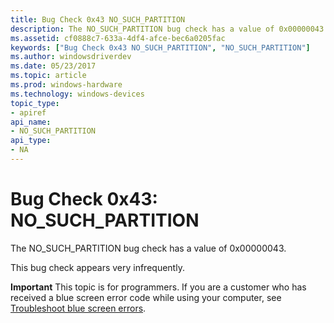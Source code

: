 ```yaml
---
title: Bug Check 0x43 NO_SUCH_PARTITION
description: The NO_SUCH_PARTITION bug check has a value of 0x00000043.This bug check appears very infrequently.
ms.assetid: cf0888c7-633a-4df4-afce-bec6a0205fac
keywords: ["Bug Check 0x43 NO_SUCH_PARTITION", "NO_SUCH_PARTITION"]
ms.author: windowsdriverdev
ms.date: 05/23/2017
ms.topic: article
ms.prod: windows-hardware
ms.technology: windows-devices
topic_type:
- apiref
api_name:
- NO_SUCH_PARTITION
api_type:
- NA
---
```


# Bug Check 0x43: NO\_SUCH\_PARTITION


The NO\_SUCH\_PARTITION bug check has a value of 0x00000043.

This bug check appears very infrequently.

**Important** This topic is for programmers. If you are a customer who has received a blue screen error code while using your computer, see [Troubleshoot blue screen errors](http://windows.microsoft.com/windows-10/troubleshoot-blue-screen-errors).

 

 




